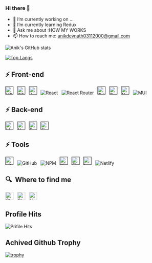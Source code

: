 ### Hi there 👋  
- 🔭 I’m currently working on ... 
- 🌱 I’m currently learning Redux 
- 💬 Ask me about :HOW MY WORKS  
- 📫 How to reach me: anikdevnath03112000@gmail.com
<!--
**Anik-nath/Anik-nath** is a ✨ _special_ ✨ repository because its `README.md` (this file) appears on your GitHub profile.

Here are some ideas to get you started:

- 🔭 I’m currently working on OWN-COMPANY 
- 🌱 I’m currently learning REACT 
- 💬 Ask me about :HOW MY WORKS  
- 📫 How to reach me: anikdevnath03112000@gmail.com

-->
![Anik's GitHub stats](https://github-readme-stats.vercel.app/api?username=Anik-nath&show_icons=true&theme=default)

[![Top Langs](https://github-readme-stats.vercel.app/api/top-langs/?username=Anik-nath&layout=compact)](https://github.com/Anik-nath/github-readme-stats)

## ⚡ Front-end

[<img src="https://img.shields.io/badge/HTML5-282C34?logo=html5&logoColor=E34F26" alt="HTML5 logo" title="HTML5" height="25" />]()
&nbsp;
[<img src="https://img.shields.io/badge/CSS3-282C34?logo=css3&logoColor=1572B6" alt="CSS3 logo" title="CSS3" height="25" />]()
&nbsp;
[<img src="https://img.shields.io/badge/JavaScript-282C34?logo=javascript&logoColor=F7DF1E" alt="JavaScript logo" title="JavaScript" height="25" />]()
&nbsp;
![React](https://img.shields.io/badge/react-%2320232a.svg?style=for-the-badge&logo=react&logoColor=%2361DAFB)
&nbsp;
![React Router](https://img.shields.io/badge/React_Router-CA4245?style=for-the-badge&logo=react-router&logoColor=white)
&nbsp;
[<img src="https://img.shields.io/badge/Tailwind%20CSS-282C34?logo=tailwind-css&logoColor=38B2AC" alt="Tailwind CSS logo" title="Tailwind CSS" height="25" />]()
&nbsp;
[<img src="https://img.shields.io/badge/-Bootstrap-563D7C?style=flat-square&logo=bootstrap" alt="Bootsrap CSS logo" title="Bootsrap CSS" height="25" />]()
&nbsp;
[<img src="https://img.shields.io/badge/next.js-000000?style=for-the-badge&logo=nextdotjs&logoColor=white" alt="Nextjs logo" title="Bootsrap CSS" height="25" />]()
&nbsp;
![MUI](https://img.shields.io/badge/MUI-%230081CB.svg?style=for-the-badge&logo=material-ui&logoColor=white)



## ⚡ Back-end

[<img src="https://img.shields.io/badge/MongoDB-282C34?logo=mongodb&logoColor=47A248" alt="MongoDB logo" title="MongoDB" height="25" />]()
&nbsp;
[<img src="https://img.shields.io/badge/Node.js-282C34?logo=node.js&logoColor=339933" alt="Node.js logo" title="Node.js" height="25" />]()
&nbsp;
[<img src="https://img.shields.io/badge/Express-282C34?logo=express&logoColor=FFFFFF" alt="Express.js logo" title="Express.js" height="25" />]()
&nbsp;
[<img src="https://img.shields.io/badge/Firebase-282C34?logo=firebase&logoColor=FFCA28" alt="Firebase logo" title="Firebase" height="25" />]()
&nbsp;


## ⚡ Tools

[<img src="https://img.shields.io/badge/git-282C34?logo=git&logoColor=F05032" alt="git logo" title="git" height="25" />]()
&nbsp;
![GitHub](https://img.shields.io/badge/github-%23121011.svg?style=for-the-badge&logo=github&logoColor=white)
&nbsp;
![NPM](https://img.shields.io/badge/NPM-%23000000.svg?style=for-the-badge&logo=npm&logoColor=white)
&nbsp;
[<img src="https://img.shields.io/badge/VS%20Code-282C34?logo=visual-studio-code&logoColor=007ACC" alt="Visual Studio Code logo" title="Visual Studio Code" height="25" />]()
&nbsp;
[<img src="https://img.shields.io/badge/Firebase-282C34?logo=firebase&logoColor=FFCA28" alt="Firebase logo" title="Firebase" height="25" />]()
&nbsp;
[<img src="https://img.shields.io/badge/-Heroku-430098?style=flat-square&logo=heroku" alt="heroku logo" title="Heroku" height="25" />]()
&nbsp;
![Netlify](https://img.shields.io/badge/netlify-%23000000.svg?style=for-the-badge&logo=netlify&logoColor=#00C7B7)
&nbsp;

## 🔍  Where to find me

[<img src="https://img.shields.io/badge/Stack%20Overflow-282C34?logo=stackoverflow&logoColor=FE7A16" alt="Stack Overflow logo" title="Stack Overflow" height="25" />](https://stackoverflow.com/users/16790104/anik-deb-nath)
&nbsp;
[<img src="https://img.shields.io/badge/Twitter-1DA1F2?style=for-the-badge&logo=twitter&logoColor=white" alt="Stack Overflow logo" title="Stack Overflow" height="25" />](https://twitter.com/aniknathdev)
&nbsp;
[<img src="https://img.shields.io/badge/LinkedIn-282C34?logo=linkedin&logoColor=0077B5" alt="LinkedIn logo" title="LinkedIn" height="25" />](https://www.linkedin.com/in/anik-deb-nath-26aa22190/)


## Profile Hits
![Prifile Hits](https://hits.seeyoufarm.com/api/count/incr/badge.svg?url=https%3A%2F%2Fgithub.com%2F{Anik-nath}1212%2Fhit-counter)


## Achived Github Trophy
[![trophy](https://github-profile-trophy.vercel.app/?username=Anik-nath&row=2&column=3)](https://github.com/Anik-nath/github-profile-trophy)
